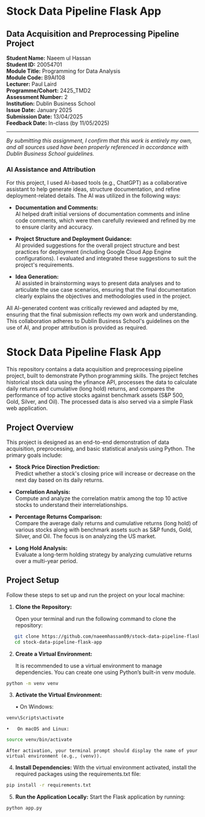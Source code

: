# Stock Data Pipeline Flask App
## Data Acquisition and Preprocessing Pipeline Project

**Student Name:** Naeem ul Hassan  
**Student ID:** 20054701  
**Module Title:** Programming for Data Analysis  
**Module Code:** B9AI108  
**Lecturer:** Paul Laird  
**Programme/Cohort:** 2425_TMD2  
**Assessment Number:** 2  
**Institution:** Dublin Business School  
**Issue Date:** January 2025  
**Submission Date:** 13/04/2025  
**Feedback Date:** In-class (by 11/05/2025)

---

*By submitting this assignment, I confirm that this work is entirely my own, and all sources used have been properly referenced in accordance with Dublin Business School guidelines.*

### AI Assistance and Attribution

For this project, I used AI-based tools (e.g., ChatGPT) as a collaborative assistant to help generate ideas, structure documentation, and refine deployment-related details. The AI was utilized in the following ways:

- **Documentation and Comments:**  
  AI helped draft initial versions of documentation comments and inline code comments, which were then carefully reviewed and refined by me to ensure clarity and accuracy.

- **Project Structure and Deployment Guidance:**  
  AI provided suggestions for the overall project structure and best practices for deployment (including Google Cloud App Engine configurations). I evaluated and integrated these suggestions to suit the project's requirements.

- **Idea Generation:**  
  AI assisted in brainstorming ways to present data analyses and to articulate the use case scenarios, ensuring that the final documentation clearly explains the objectives and methodologies used in the project.

All AI-generated content was critically reviewed and adapted by me, ensuring that the final submission reflects my own work and understanding. This collaboration adheres to Dublin Business School's guidelines on the use of AI, and proper attribution is provided as required.

# Stock Data Pipeline Flask App

This repository contains a data acquisition and preprocessing pipeline project, built to demonstrate Python programming skills. The project fetches historical stock data using the yfinance API, processes the data to calculate daily returns and cumulative (long hold) returns, and compares the performance of top active stocks against benchmark assets (S&P 500, Gold, Silver, and Oil). The processed data is also served via a simple Flask web application.

## Project Overview

This project is designed as an end-to-end demonstration of data acquisition, preprocessing, and basic statistical analysis using Python. The primary goals include:
- **Stock Price Direction Prediction:**  
  Predict whether a stock's closing price will increase or decrease on the next day based on its daily returns.
  
- **Correlation Analysis:**  
  Compute and analyze the correlation matrix among the top 10 active stocks to understand their interrelationships.

- **Percentage Returns Comparison:**  
  Compare the average daily returns and cumulative returns (long hold) of various stocks along with benchmark assets such as S&P funds, Gold, Silver, and Oil. The focus is on analyzing the US market.

- **Long Hold Analysis:**  
  Evaluate a long-term holding strategy by analyzing cumulative returns over a multi-year period.


## Project Setup

Follow these steps to set up and run the project on your local machine:

1. **Clone the Repository:**

   Open your terminal and run the following command to clone the repository:

```bash
   git clone https://github.com/naeemhassan09/stock-data-pipeline-flask-app.git
   cd stock-data-pipeline-flask-app
```

2.	**Create a Virtual Environment:**

    It is recommended to use a virtual environment to manage dependencies. You can create one using Python’s built-in venv module.
```bash
python -m venv venv
```

3.	**Activate the Virtual Environment:**

	•	On Windows:
```bash
venv\Scripts\activate
```
    •	On macOS and Linux:
```bash
source venv/bin/activate
```

    After activation, your terminal prompt should display the name of your virtual environment (e.g., (venv)).

4.	**Install Dependencies:**
    With the virtual environment activated, install the required packages using the requirements.txt file:

```bash
pip install -r requirements.txt
```

5.	**Run the Application Locally:**
    Start the Flask application by running:

```bash
python app.py
```